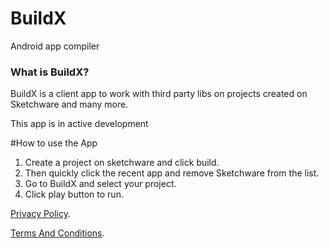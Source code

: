 # BuildX
Android app compiler



### What is BuildX?
BuildX is a client app to work with third party libs on projects created on Sketchware and many more.


This app is in active development


#How to use the App

1. Create a project on sketchware and click build.
2. Then quickly click the recent app and remove Sketchware from the list.
3. Go to BuildX and select your project.
4. Click play button to run.


[Privacy Policy](/privacy_policy).



[Terms And Conditions](https://github.com/Cherrio-LLC/BuildX/blob/master/terms_and_conditions.md).
















